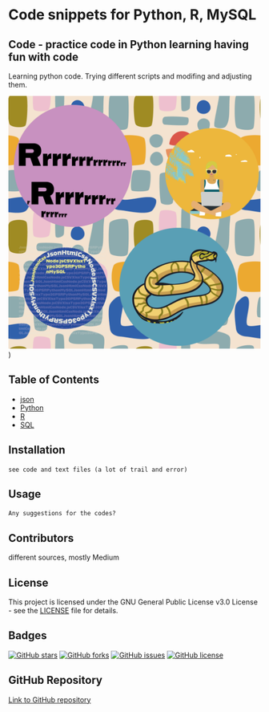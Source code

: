 <h1>Code snippets for Python, R, MySQL</h1>

<h2>Code - practice code in Python learning having fun with code</h2>

Learning python code. Trying different scripts and modifing and adjusting them.

![head_picture](https://github.com/UlrikeDetective/code/blob/main/other_files/head.png))

## Table of Contents
- [json](https://github.com/UlrikeDetective/code/tree/main/json)
- [Python](https://github.com/UlrikeDetective/code/tree/main/Python)
- [R](https://github.com/UlrikeDetective/code/tree/main/R)
- [SQL](https://github.com/UlrikeDetective/code/tree/main/SQL)


## Installation
```
see code and text files (a lot of trail and error)
```
## Usage
```
Any suggestions for the codes?
```
## Contributors
different sources, mostly Medium

## License
This project is licensed under the GNU General Public License v3.0 License - see the [LICENSE](LICENSE) file for details.

## Badges
[![GitHub stars](https://img.shields.io/github/stars/UlrikeDetective/Code)](https://github.com/UlrikeDetective/Code/stargazers) 
[![GitHub forks](https://img.shields.io/github/forks/UlrikeDetective/Code)](https://github.com/UlrikeDetective/Code/network/members)
[![GitHub issues](https://img.shields.io/github/issues/UlrikeDetective/Code)](https://github.com/UlrikeDetective/Code/issues) 
[![GitHub license](https://img.shields.io/github/license/UlrikeDetective/Code)](https://github.com/UlrikeDetective/Code/blob/master/LICENSE)

## GitHub Repository
[Link to GitHub repository](https://github.com/UlrikeDetective/Code)
